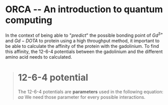# ORCA -- An introduction to quantum computing

In the context of being able to "*predict*" the possible bonding point of $Gd^{3+}$ and $Gd-DOTA$ to protein using a high throughput method, it important to be able to calculate the affinity of the protein with the gadolinium. To find this affinity, the 12-6-4 potentials between the gadolinium and the different amino acid needs to calculated. 

> # 12-6-4 potential
> The 12-6-4 potentials are **parameters** used in the following equation:
> $aa$
> We need those parameter for every possible interactions.
